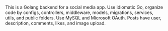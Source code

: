 <!-- Use this file to provide workspace-specific custom instructions to Copilot. For more details, visit https://code.visualstudio.com/docs/copilot/copilot-customization#_use-a-githubcopilotinstructionsmd-file -->

This is a Golang backend for a social media app. Use idiomatic Go, organize code by configs, controllers, middleware, models, migrations, services, utils, and public folders. Use MySQL and Microsoft OAuth. Posts have user, description, comments, likes, and image upload.
